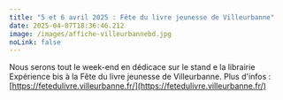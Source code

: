 ```yaml
---
title: "5 et 6 avril 2025 : Fête du livre jeunesse de Villeurbanne"
date: 2025-04-07T18:36:46.212
image: /images/affiche-villeurbannebd.jpg
noLink: false
---
```

Nous serons tout le week-end en dédicace sur le stand e la librairie Expérience bis à la Fête du livre jeunesse de Villeurbanne. Plus d'infos : [https://fetedulivre.villeurbanne.fr/](https://fetedulivre.villeurbanne.fr/)

